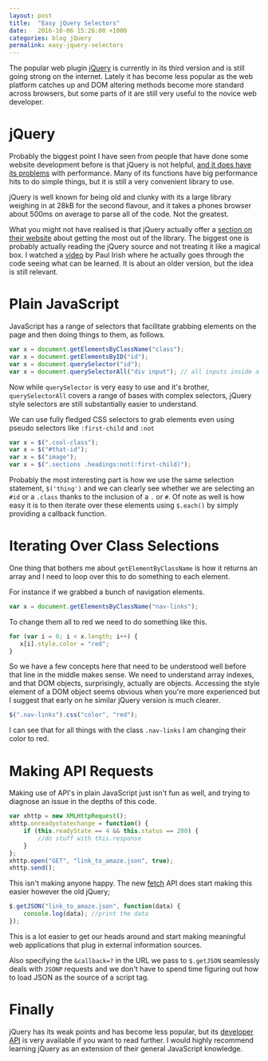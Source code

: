 ```yaml
---
layout: post
title:  "Easy jQuery Selectors"
date:   2016-10-06 15:26:00 +1000
categories: blog jQuery
permalink: easy-jquery-selectors
---
```

The popular web plugin [jQuery](https://jquery.com/) is currently in its third version and is still going strong on the internet. Lately it has become less popular as the web platform catches up and DOM altering methods become more standard across browsers, but some parts of it are still very useful to the novice web developer.

# jQuery
Probably the biggest point I have seen from people that have done some website development before is that jQuery is not helpful, [and it does have its problems](https://github.com/jquery/jquery.com/issues/88#issuecomment-72400007) with performance. Many of its functions have big performance hits to do simple things, but it is still a very convenient library to use.

jQuery is well known for being old and clunky with its a large library weighing in at 28kB for the second flavour, and it takes a phones browser about 500ms on average to parse all of the code. Not the greatest.

What you might not have realised is that jQuery actually offer a [section on their website](https://learn.jquery.com/performance/) about getting the most out of the library. The biggest one is probably actually reading the jQuery source and not treating it like a magical box. I watched a [video](https://www.youtube.com/watch?v=i_qE1iAmjFg) by Paul Irish where he actually goes through the code seeing what can be learned. It is about an older version, but the idea is still relevant.

# Plain JavaScript
JavaScript has a range of selectors that facilitate grabbing elements on the page and then doing things to them, as follows.

```js
var x = document.getElementsByClassName("class");
var x = document.getElementsByID("id");
var x = document.querySelector("id");
var x = document.querySelectorAll("div input"); // all inputs inside a div
```

Now while `querySelector` is very easy to use and it's brother, `querySelectorAll` covers a range of bases with complex selectors, jQuery style selectors are still substantially easier to understand.

We can use fully fledged CSS selectors to grab elements even using pseudo selectors like `:first-child` and `:not`

```js
var x = $(".cool-class");
var x = $("#that-id");
var x = $("image");
var x = $(".sections .headings:not(:first-child)");
```

Probably the most interesting part is how we use the same selection statement, `$('thing')` and we can clearly see whether we are selecting an `#id` or a `.class` thanks to the inclusion of a `.` or `#`. Of note as well is how easy it is to then iterate over these elements using `$.each()` by simply providing a callback function.

# Iterating Over Class Selections
One thing that bothers me about `getElementByClassName` is how it returns an array and I need to loop over this to do something to each element.

For instance if we grabbed a bunch of navigation elements.

```js
var x = document.getElementsByClassName("nav-links");
```

To change them all to red we need to do something like this.

```js
for (var i = 0; i < x.length; i++) {
   x[i].style.color = "red";
}
```

So we have a few concepts here that need to be understood well before that line in the middle makes sense. We need to understand array indexes, and that DOM objects, surprisingly, actually are objects. Accessing the style element of a DOM object seems obvious when you're more experienced but I suggest that early on he similar jQuery version is much clearer.

```js
$(".nav-links").css("color", "red");
```

I can see that for all things with the class `.nav-links` I am changing their color to red.

# Making API Requests
Making use of API's in plain JavaScript just isn't fun as well, and trying to diagnose an issue in the depths of this code.

```js
var xhttp = new XMLHttpRequest();
xhttp.onreadystatechange = function() {
    if (this.readyState == 4 && this.status == 200) {
        //do stuff with this.response
    }
};
xhttp.open("GET", "link_to_amaze.json", true);
xhttp.send();
```

This isn't making anyone happy. The new [fetch](https://developer.mozilla.org/en/docs/Web/API/Fetch_API) API does start making this easier however the old jQuery;

```js
$.getJSON("link_to_amaze.json", function(data) {
    console.log(data); //print the data
});
```

This is a lot easier to get our heads around and start making meaningful web applications that plug in external information sources.

Also specifying the `&callback=?` in the URL we pass to `$.getJSON` seamlessly deals with `JSONP` requests and we don't have to spend time figuring out how to load JSON as the source of a script tag.

# Finally
jQuery has its weak points and has become less popular, but its [developer API](http://api.jquery.com/) is very available if you want to read further. I would highly recommend learning jQuery as an extension of their general JavaScript knowledge.